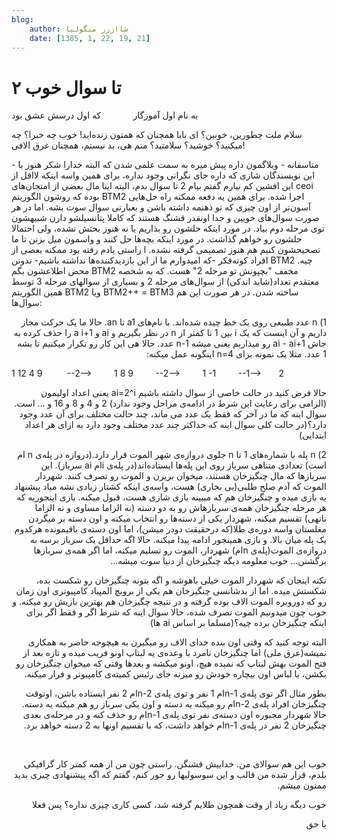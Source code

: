 ```yaml
---
blog:
    author: شااززز منگولیا
    date: [1385, 1, 22, 19, 21]
---
```

# ۲ تا سوال خوب

<div class="cnt">
به نام اول آموزگار             که اول درسش عشق بود<p></p>
<p>سلام ملت چطورین، خوبین؟ ای بابا همچنان که همتون زنده‌اید! خوب چه خبرا؟ چه میکنید؟ خوشید؟ سلامتید؟ منم هی، بد نیستم، همچنان غرق الافی!</p>
<p>- متاسفانه - وبلاگمون داره پیش میره به سمت علمی شدن که البته خدارا شکر هنوز با این نویسندگان شازی که داره جای نگرانی وجود نداره، برای همین واسه اینکه لااقل از این افشین کم نیارم گفتم بیام 2 تا سوال بدم، البته اینا مال بعضی از امتحان‌های ceoi بوده که روشون الگوریتم BTM2 اجرا شده. برای همین یه دفعه ممکنه راه حل‌هایی آسون‌تر از اون چیزی که تو ذهنمه داشته باشن و بعبارتی سوال سوت بشه. اما در هر صورت سوال‌های خوبین و جدا اونقدر قشنگ هستند که کاملا پتانسیلشو دارن شبیهشون توی مرحله دوم بیاد. در مورد اینکه حلشون رو بذاریم یا نه هنوز بحثش نشده، ولی احتمالا حلشون رو خواهم گذاشت. در مورد اینکه بچه‌ها حل کنند و واسمون میل بزنن تا ما تصحیحشون کنیم هم هنوز تصمیمی گرفته نشده. ا راستی یادم رفته بود ممکنه بعضی از افراد کوته‌فکر -که امیدوارم ما از این بازدیدکننده‌ها نداشته باشیم- ندونن BTM2 چیه. محض اطلاعشون بگم BTM2 مخفف "بچپونش تو مرحله 2" هست. که به شخصه معتقدم تعداد(شاید اندکی) از سوال‌های مرحله 2 و بسیاری از سوالهای مرحله 3 توسط همین الگوریتم BTM2 ویا BTM2++ = BTM3 ساخته شدن. در هر صورت این هم سوال‌ها:</p>
<p dir="rtl">1) n عدد طبیعی روی یک خط چیده شده‌اند. با نام‌های a1 تا an. حالا ما یک حرکت مجاز داریم و آن اینست که یک i بین 1 تا کمتر از n در نظر بگیریم و ai و a i+1 را حذف کرده به جاش ai - ai+1 رو میذاریم یعنی میشه n-1 عدد. حالا هی این کار رو تکرار میکنیم تا بشه 1 عدد. مثلا یک نمونه برای n=4 اینگونه عمل میکنه:</p>
<p dir="ltr">1 12 4 9          --2--&gt;         1 8 9         --2--&gt;         1 -1         --1--&gt;       2</p>
<p dir="rtl">حالا فرض کنید در حالت خاصی از سوال داشته باشیم ai=2^i یعنی اعداد اولیمون (الزامی برای رعایت این شرط در ادامه‌ی مراحل وجود ندارد) 2 و 4 و 8 و 16 و ... است. سوال اینه که ما در آخر که فقط یک عدد می ماند، چند حالت مختلف برای آن عدد وجود دارد؟(در حالت کلی سوال اینه که حداکثر چند عدد مختلف وجود دارد به ازای هر اعداد ابتدایی)</p>
<p dir="rtl">2) n پله با شماره‌های 1 تا n جلوی دروازه‌ی شهر الموت قرار دارد.(دروازه در پله‌ی n ام است) تعدادی متناهی سرباز روی این پله‌ها ایستاده‌اند(در پله‌ی iام ai سرباز). این سرباز‌ها که مال چنگیزخان هستند، میخوان بریزن و الموت رو تصرف کنند. شهردار الموت که آدم صلح طلبی(بی بخاری) هست، واسه‌ی اینکه کشتار زیادی نشه میاد پیشنهاد یه بازی میده و چنگیزخان هم که میبینه بازی شازی هست، قبول میکنه. بازی اینجوریه که هر مرحله چنگیزخان همه‌ی سربازهاش رو به دو دسته (نه الزاما مساوی و نه الزاما ناتهی) تقسیم میکنه، شهردار یکی از دسته‌ها رو انتخاب میکنه و اون دسته بر میگردن مغلستان واسه دوره‌ی طلا(که درحقیقت دودر میشن)، اما اون دسته‌ی باقیمونده هرکدوم یک پله میان بالا. و بازی همینجور ادامه پیدا میکنه. حالا اگه حداقل یک سرباز برسه به دروازه‌ی الموت(پله‌ی nام) شهردار، الموت رو تسلیم میکنه، اما اگر همه‌ی سربازها برگشتن... خوب معلومه دیگه چنگیزخان از دنیا سوت میشه...</p>
<p dir="rtl">نکته اینجان که شهردار الموت خیلی باهوشه و اگه بتونه چنگیزخان رو شکست بده، شکستش میده. اما از بدشانسی چنگیزخان هم یکی از بروبچ المپیاد کامپیوتری اون زمان رو که دوروبره الموت الاف بوده گرفته و در نتیجه چگیزخان هم بهترین بازیش رو میکنه. و خوب چون میدونیم الموت تصرف شده، حالا سوال اینه که شرط اگر و فقط اگر برای اینکه چنگیزخان برده چیه؟(مسلما بر اساس ai ها)</p>
<p dir="rtl">البته توجه کنید که وقتی اون بنده خدای الاف رو میگیرن به هیچوجه حاضر به همکاری نمیشه(عرق ملی) اما چنگیزخان نامرد با وعده‌ی یه لبتاپ اونو فریب میده و تازه بعد از فتح الموت بهش لبتاپ که نمیده هیچ، اونو میکشه و بعدها وقتی که میخوان چنگیزخان رو بکشن، با لباس اون بیچاره خودش رو میزنه جای رئیس کمیته‌ی کامپیوتر و فرار میکنه.</p>
<p dir="rtl">بطور مثال اگر توی پله‌ی n-1ام 1 نفر و توی پله‌ی n-2ام 2 نفر ایستاده باشن، اونوقت چنگیزخان افراد پله‌ی n-2ام رو میکنه یه دسته و اون یکی سرباز رو هم میکنه یه دسته. حالا شهردار مجبوره اون دسته‌ی نفر توی پله‌ی n-1ام رو حذف کنه و در مرحله‌ی بعدی چنگیزخان 2 نفر در پله‌ی n-1ام خواهد داشت، که با تقسیم اونها به 2 دسته خواهد برد.</p>
<p dir="rtl"> </p>
<p dir="rtl">خوب این هم سوالای من. خداییش قشنگن. راستی چون من از همه کمتر کار گرافیکی بلدم، قرار شده من قالب و این سوسولیها رو جور کنم، گفتم که اگه پیشنهادی چیزی بدید ممنون میشم.</p>
<p dir="rtl">خوب دیگه زیاد از وقت همچون طلایم گرفته شد، کسی کاری چیزی نداره؟ پس فعلا</p>
<p dir="rtl">یا حق</p>
</div>

